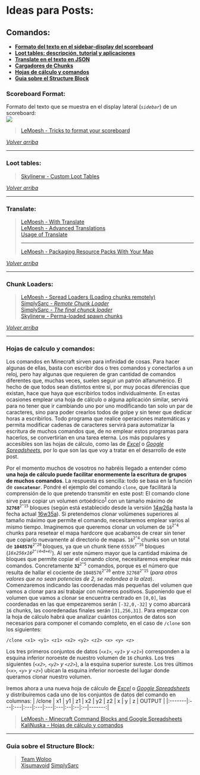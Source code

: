 # Ideas para Posts:  
## Comandos:  

 - [**Formato del texto en el sidebar-display del scoreboard**](#scoreboard-format)
 - [**Loot tables: descripción, tutorial y aplicaciones**](#loot-tables)
 - [**Translate en el texto en JSON**](#translate)
 - [**Cargadores de Chunks**](#chunk-loaders)
 - [**Hojas de cálculo y comandos**](#hojas-de-calculo-y-comandos)
 - [**Guia sobre el Structure Block**](#guia-sobre-el-structure-block)

### Scoreboard Format:
Formato del texto que se muestra en el display lateral (*`sidebar`*) de un scoreboard:  
![](http://i2.wp.com/i.imgur.com/Lf5PQQ7.png)

> [LeMoesh - Tricks to format your scoreboard](http://moesh.ca/tricks-to-format-your-scoreboard/)  

[*Volver arriba*](#ideas-para-posts)


----------
### Loot tables:

> [Skylinerw - Custom Loot Tables](http://www.minecraftforum.net/forums/minecraft-discussion/redstone-discussion-and/command-blocks/2546347-1-9-custom-loot-tables?comment=1)  

[*Volver arriba*](#ideas-para-posts)


----------
### Translate:
> [LeMoesh - With Translate](http://moesh.ca/with-translate/)  
> [LeMoesh - Advanced Translations](http://moesh.ca/advanced-translations/)  
> [Usage of Translate](https://usecanvas.com/minecraft/minecraft-complex-translation/1i9ZLUInU8ul6Xl5CwJMg2)  
> 
> ------
> [LeMoesh - Packaging Resource Packs With Your Map](http://moesh.ca/packaging-resource-packs-with-your-map/)  

[*Volver arriba*](#ideas-para-posts)


----------
### Chunk Loaders:

> [LeMoesh - Spread Loaders (Loading chunks remotely)](http://moesh.ca/spread-loaders/)  
> [SimplySarc - *Remote Chunk Loader*](http://youtu.be/O8dv9P49cKk)  
> [SimplySarc - *The final chunck loader*](https://youtu.be/egqsmXD_oCM)  
> [Skylinerw - Perma-loaded spawn chunks](http://www.minecraftforum.net/forums/mapping-and-modding/maps/1537579-function-1-8-perma-loaded-spawn-chunks-void-world?comment=1)  

[*Volver arriba*](#ideas-para-posts)


----------
### Hojas de calculo y comandos:
Los comandos en Minecraft sirven para infinidad de cosas. Para hacer algunas de ellas, basta con escribir dos o tres comandos y conectarlos a un reloj, pero hay algunas que requieren de gran cantidad de comandos diferentes que, muchas veces, suelen seguir un patrón alfanumérico. El hecho de que todos sean distintos entre sí, por muy pocas diferencias que existan, hace que haya que escribirlos todos individualmente. En estas ocasiones emplear una hoja de cálculo o alguna aplicación similar, servirá para no tener que ir cambiando uno por uno modificando tan solo un par de caracteres, sino para poder crearlos todos de golpe y sin tener que dedicar horas a escribirlos.
Todo programa que realice operaciones matemáticas y permita modificar cadenas de caracteres servirá para automatizar la escritura de muchos comandos que, de no emplear estos programas para hacerlos, se convertirían en una tarea eterna. Los más populares y accesibles son las hojas de cálculo, como las de [*Excel*](https://products.office.com/es-es/excel) o [*Google Spreadsheets*](https://www.google.es/intl/es/sheets/about/), por lo que son las que voy a tratar en el desarrollo de este post.

Por el momento muchos de vosotros no habréis llegado a entender cómo **una hoja de cálculo puede facilitar enormemente la escritura de grupos de muchos comandos**. La respuesta es sencilla: todo se basa en la función de **`concatenar`**. Pondré el ejemplo del comando `clone`, que facilitará la comprensión de lo que pretendo transmitir en este post:
El comando clone sirve para copiar un volumen ortoédrico<sup>[1](https://upload.wikimedia.org/wikipedia/commons/thumb/8/83/Ortoedro.png/320px-Ortoedro.png)</sup> con un tamaño máximo de **`32768`**<sup>`2^15`</sup> bloques (según está establecido desde la versión [14w26a](http://minecraft.gamepedia.com/14w26a#Changes) hasta la fecha actual [16w35a](http://minecraft.gamepedia.com/16w02a)). Si pretendemos clonar volúmenes superiores al tamaño máximo que permite el comando, necesitaremos emplear varios al mismo tiempo. Imaginemos que queremos clonar un volumen de `16`<sup>`2^4`</sup> chunks para resetear el mapa hardcore que acabamos de crear sin tener que copiarlo nuevamente al directorio de mapas. `16`<sup>`2^4`</sup> chunks son un total de **`1048576`**<sup>`2^20`</sup> bloques, ya que un chunk tiene `65536`<sup>`2^16`</sup> bloques (*`16x256x16`<sup>`2^(4+8+4)`</sup>*). Al ser este número mayor que la cantidad máxima de bloques que permite copiar el comando clone, necesitaremos emplear más comandos. Concretamente **`32`**<sup>`2^5`</sup> comandos, porque es el número que resulta de hallar el cociente de `1048576`<sup>`2^20`</sup> entre `32768`<sup>`2^15`</sup> (*para otros valores que no sean potencias de 2, se redondea a la alza*).
Comenzaremos indicando las coordenadas más pequeñas del volumen que vamos a clonar para así trabajar con números positivos. Suponiendo que el volumen que vamos a clonar se encuentra centrado en `[0,0]`, las coordenadas en las que empezaremos serán `[-32,0,-32]` y como abarcará `16` chunks, las cooredenadas finales serán `[31,256,31]`. Para empezar con la hoja de cálculo habrá que analizar cuántos conjuntos de datos son necesarios para componer el comando completo, en el caso de `/clone` son los siguientes:

    /clone <x1> <y1> <z1> <x2> <y2> <z2> <x> <y> <z>
 
Los tres primeros conjuntos de datos (*`<x1>`, `<y1>` y `<z1>`*) corresponden a la esquina inferior noroeste de nuestro volumen de `16` chunks. Los tres siguientes (*`<x2>`, `<y2>` y `<z2>`*), a la esquina superior sureste.
Los tres últimos (*`<x>`, `<y>` y `<z>`*) ubican la esquina inferior noroeste del lugar donde queramos clonar nuestro volumen.

Iremos ahora a una nueva hoja de cálculo de [*Excel*](https://products.office.com/es-es/excel) o [*Google Spreadsheets*](https://www.google.es/intl/es/sheets/about/) y distribuiremos cada uno de los conjuntos de datos del comando en columnas:
| /clone | x1 | y1 | z1 | x2 | y2 | z2 | x | y | z | OUTPUT |
|:-------|:---|:---|:---|:---|:---|:---|:--|:--|:--|-------:|



> [LeMoesh - Minecraft Command Blocks and Google Spreadsheets](http://moesh.ca/minecraft-command-blocks-and-google-spreadsheets-your-first-steps-to-madness/)  
> [KaliNuska - Hojas de cálculo y comandos](https://github.com/KaliNuska/Minecraft/blob/master/Hojas%20de%20c%C3%A1lculo%20y%20comandos.xlsx?raw=true)


----------

### Guia sobre el Structure Block:

> [Team Woloo](https://youtu.be/543WnTIThGc)  
> [Xisumavoid]()
> [SimplySarc](https://youtu.be/JkQ5TDUnNOg)
